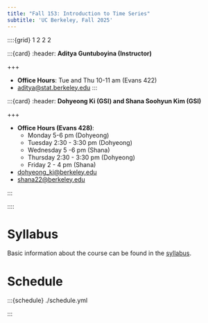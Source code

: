 ```yaml
---
title: "Fall 153: Introduction to Time Series"
subtitle: 'UC Berkeley, Fall 2025'
---
```


::::{grid} 1 2 2 2

:::{card}
:header: **Aditya Guntuboyina (Instructor)**

+++

* **Office Hours**: Tue and Thu 10-11 am (Evans 422)
* [aditya@stat.berkeley.edu](mailto:aditya@stat.berkeley.edu)
:::

:::{card}
:header: **Dohyeong Ki (GSI) and Shana Soohyun Kim (GSI)**


+++

* **Office Hours (Evans 428)**:
  * Monday 5-6 pm (Dohyeong)
  * Tuesday 2:30 - 3:30 pm (Dohyeong)
  * Wednesday 5 -6 pm (Shana)
  * Thursday 2:30 - 3:30 pm (Dohyeong)
  * Friday 2 - 4 pm (Shana)
* [dohyeong_ki@berkeley.edu](mailto:dohyeong_ki@berkeley.edu)
* [shana22@berkeley.edu](mailto:shana22@berkeley.edu)

:::

::::

# Syllabus

Basic information about the course can be found in the [syllabus](syllabus.pdf).

# Schedule

:::{schedule} ./schedule.yml

:::
